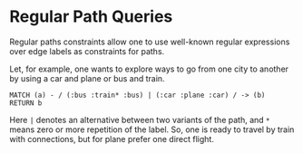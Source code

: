 # Regular Path Queries

Regular paths constraints allow one to use well-known regular expressions over edge labels as constraints for paths. 

Let, for example, one wants to explore ways to go from one city to another by using a car and plane or bus and train.

```
MATCH (a) - / (:bus :train* :bus) | (:car :plane :car) / -> (b)
RETURN b  
```

Here ```|``` denotes an alternative between two variants of the path, and ```*``` means zero or more repetition of the label. So, one is ready to travel by train with connections, but for plane prefer one direct flight. 
